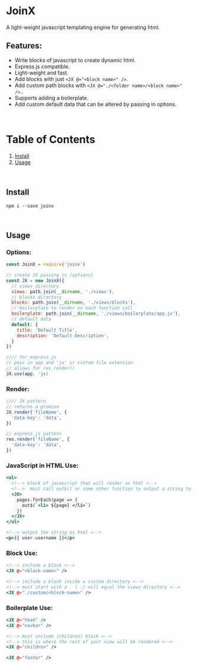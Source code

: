 
# JoinX

A light-weight javascript templating engine for generating html.


## Features:

- Write blocks of javascript to create dynamic html.
- Express.js compatible.
- Light-weight and fast.
- Add blocks with just `<JX @="<block name>" />`.
- Add custom path blocks with `<JX @="./<folder name>/<block name>" />`..
- Supports adding a boilerplate.
- Add custom default data that can be altered by passing in options.

<br />

# Table of Contents
1. [ Install ](#install) <br />
2. [ Usage ](#examples) <br />

<br />

<a name="install"></a>
## Install

```console
npm i --save joinx 
```

<br />

<a name="examples"></a>
## Usage


### Options:

```js
const JoinX = require('joinx')

// create JX passing in (options)
const JX = new JoinX({
  // views directory
  views: path.join(__dirname, './views'),
  // blocks directory
  blocks: path.join(__dirname, './views/blocks'),
  // boilerplate to render on each function call
  boilerplate: path.join(__dirname, './views/boilerplate/app.jx'),
  // default data
  default: {
    title: 'Default Title',
    description: 'Default Description',
  }
})

//// for express.js
// pass in app and 'jx' or custom file extension
// allows for res.render()
JX.use(app, 'jx)
```


### Render:

```js
//// JX pattern
// returns a promise
JX.render('fileName', {
  'data-key': 'data',
})

// express.js pattern
res.render('fileName', {
  'data-key': 'data',
})
```


### JavaScript in HTML Use:

```handlebars
<ul>
  <!--> block of javascript that will render as html <-->
  <!-->  must call out$() or some other function to output a string to render <-->
  <JX>
    pages.forEach(page => {
      out$(`<li> ${page} </li>`)
    })
  </JX>
</ul>

<!--> output the string as html <-->
<p>{{ user.username }}</p>
```


### Block Use:

```handlebars
<!--> include a block <-->
<JX @="<block-name>" />

<!--> include a block inside a custom directory <-->
<!--> must start with a . | ./ will equal the views directory <-->
<JX @="./custom/<block-name>" />
```


### Boilerplate Use:

```handlebars
<JX @="head" />
<JX @="navbar" />

<!--> must include (children) block <-->
<!--> this is where the rest of your view will be rendered <-->
<JX @="children" />

<JX @="footer" />
```
